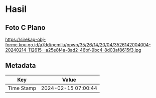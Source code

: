 # Hasil

## Foto C Plano

https://sirekap-obj-formc.kpu.go.id/a7dd/pemilu/ppwp/35/26/14/20/04/3526142004004-20240214-112615--a25e8f4a-8ad2-46bf-9bc4-8d03af8615f3.jpg


## Metadata

| Key        | Value               |
| ---------- | ------------------- |
| Time Stamp | 2024-02-15 07:00:44 |




